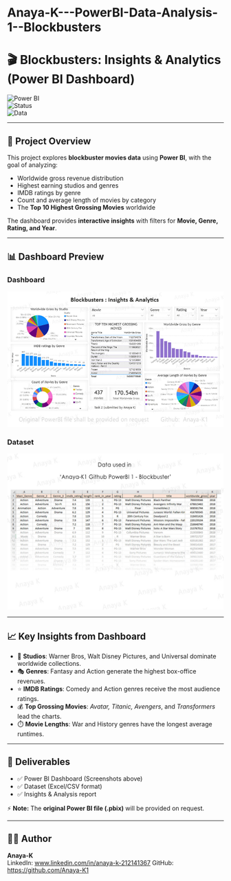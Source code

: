 # Anaya-K---PowerBI-Data-Analysis-1--Blockbusters
# 🎬 Blockbusters: Insights & Analytics (Power BI Dashboard)

![Power BI](https://img.shields.io/badge/Tool-PowerBI-yellow?logo=powerbi)  
![Status](https://img.shields.io/badge/Status-Completed-brightgreen)  
![Data](https://img.shields.io/badge/Dataset-Movies-blue)  

---

## 📌 Project Overview  
This project explores **blockbuster movies data** using **Power BI**, with the goal of analyzing:  

- Worldwide gross revenue distribution  
- Highest earning studios and genres  
- IMDB ratings by genre  
- Count and average length of movies by category  
- The **Top 10 Highest Grossing Movies** worldwide  

The dashboard provides **interactive insights** with filters for **Movie, Genre, Rating, and Year**.  

---

## 📊 Dashboard Preview  

### Dashboard  
![Dashboard Screenshot](Anaya-K1-Github-PowerBI%201%20Dashboard%20Review-%20Blockbuster.jpg)

### Dataset  
![Dataset Screenshot](Anaya-K1-Github-PowerBI%201%20Dataset%20Review-%20Blockbuster.jpg)

---

## 📈 Key Insights from Dashboard  

- 🎥 **Studios**: Warner Bros, Walt Disney Pictures, and Universal dominate worldwide collections.  
- 🎭 **Genres**: Fantasy and Action generate the highest box-office revenues.  
- ⭐ **IMDB Ratings**: Comedy and Action genres receive the most audience ratings.  
- 💰 **Top Grossing Movies**: *Avatar, Titanic, Avengers*, and *Transformers* lead the charts.  
- ⏱️ **Movie Lengths**: War and History genres have the longest average runtimes.  

---

## 📑 Deliverables  

- ✅ Power BI Dashboard (Screenshots above)  
- ✅ Dataset (Excel/CSV format)  
- ✅ Insights & Analysis report  

⚡ **Note:** The **original Power BI file (.pbix)** will be provided on request.  

---

## 👩‍💻 Author  

**Anaya-K**  
LinkedIn: www.linkedin.com/in/anaya-k-212141367
GitHub: https://github.com/Anaya-K1  

